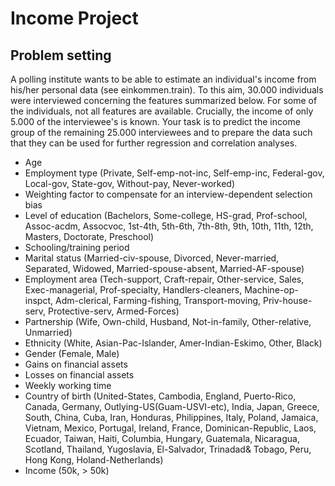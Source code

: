# Income Project

## Problem setting
A polling institute wants to be able to estimate an individual's income from his/her personal
data (see einkommen.train). To this aim, 30.000 individuals were interviewed concerning
the features summarized below. For some of the individuals, not all features are
available. Crucially, the income of only 5.000 of the interviewee's is known.
Your task is to predict the income group of the remaining 25.000 interviewees and to
prepare the data such that they can be used for further regression and correlation analyses. <Br/>
* Age <Br/>
* Employment type (Private, Self-emp-not-inc, Self-emp-inc, Federal-gov, Local-gov,
State-gov, Without-pay, Never-worked) <Br/>
* Weighting factor to compensate for an interview-dependent selection bias <Br/>
* Level of education (Bachelors, Some-college, HS-grad, Prof-school, Assoc-acdm, Assocvoc,
1st-4th, 5th-6th, 7th-8th, 9th, 10th, 11th, 12th, Masters, Doctorate, Preschool) <Br/>
* Schooling/training period <Br/>
* Marital status (Married-civ-spouse, Divorced, Never-married, Separated, Widowed,
Married-spouse-absent, Married-AF-spouse) <Br/>
* Employment area (Tech-support, Craft-repair, Other-service, Sales, Exec-managerial,
Prof-specialty, Handlers-cleaners, Machine-op-inspct, Adm-clerical, Farming-fishing,
Transport-moving, Priv-house-serv, Protective-serv, Armed-Forces) <Br/>
* Partnership (Wife, Own-child, Husband, Not-in-family, Other-relative, Unmarried) <Br/>
* Ethnicity (White, Asian-Pac-Islander, Amer-Indian-Eskimo, Other, Black) <Br/>
* Gender (Female, Male) <Br/>
* Gains on financial assets <Br/>
* Losses on financial assets <Br/>
* Weekly working time <Br/>
* Country of birth (United-States, Cambodia, England, Puerto-Rico, Canada, Germany,
Outlying-US(Guam-USVI-etc), India, Japan, Greece, South, China, Cuba,
Iran, Honduras, Philippines, Italy, Poland, Jamaica, Vietnam, Mexico, Portugal, Ireland,
France, Dominican-Republic, Laos, Ecuador, Taiwan, Haiti, Columbia, Hungary,
Guatemala, Nicaragua, Scotland, Thailand, Yugoslavia, El-Salvador, Trinadad&
Tobago, Peru, Hong Kong, Holand-Netherlands) <Br/>
* Income (50k, > 50k) <Br/>
